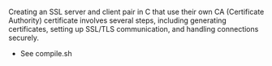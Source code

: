 Creating an SSL server and client pair in C that use their own CA (Certificate Authority) certificate involves several steps, including generating certificates, setting up SSL/TLS communication, and handling connections securely.

- See compile.sh
